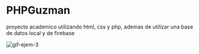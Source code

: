 # PHPGuzman
proyecto academico utilizando html, css y php, ademas de utilizar una base de datos local y de firebase

![gif-ejem-3](https://github.com/SoyRodri/PHPGuzman/assets/101233941/98629a8f-3967-4006-8eb2-18d86277a242)
